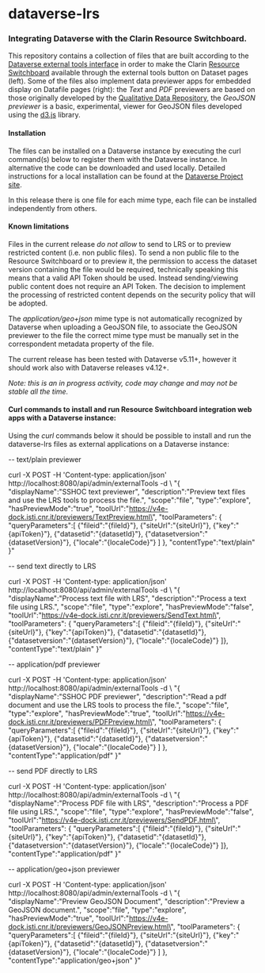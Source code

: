 # dataverse-lrs

### Integrating Dataverse with the Clarin Resource Switchboard.
This repository contains a collection of files that are built according to the [Dataverse external tools interface](https://guides.dataverse.org/en/latest/admin/external-tools.html) in order to make the Clarin [Resource Switchboard](https://switchboard.clarin.eu) available through the external tools button on Dataset pages (left). Some of the files also implement data previewer apps for embedded display on Datafile pages (right): the *Text* and *PDF* previewers are based on those originally developed by the  [Qualitative Data Repository](https://qdr.syr.edu), the *GeoJSON previewer* is a basic, experimental, viewer for GeoJSON files developed using the [d3.js](https://d3js.org) library.

#### Installation

The files can be installed on a Dataverse instance by executing the curl command(s) below to register them with the Dataverse instance. In alternative the code can be downloaded and used locally. Detailed instructions for a local installation can be found at the [Dataverse Project site](https://guides.dataverse.org/en/latest/admin/external-tools.html#). 

In this release there is one file for each mime type, each file can be installed independently from others. 

#### Known limitations

Files in the current release *do not allow* to send to LRS or to preview restricted content (i.e. non public files). To send a  non public file to the Resource Switchboard or to preview it, the permission to access the dataset version containing the file would be required, technically speaking this means that a valid API Token should be used. Instead sending/viewing public content does not require an API Token. 
The decision to implement the processing of restricted content depends on the security policy that will be adopted.  

The *application/geo+json* mime type is not automatically recognized by Dataverse when uploading a GeoJSON file, to associate the GeoJSON previewer to the file the correct mime type must be manually set in the correspondent metadata property of the file.

The current release has been tested with Dataverse v5.11+, however it should work also with Dataverse releases v4.12+.

*Note: this is an in progress activity, code may change and may not be stable all the time.* 

#### Curl commands to install and run Resource Switchboard integration web apps with a Dataverse instance:

Using the *curl* commands below it should be possible to install and run the dataverse-lrs files as external applications on a Dataverse instance:

-- text/plain previewer

curl -X POST -H 'Content-type: application/json' http://localhost:8080/api/admin/externalTools -d \ "{ \"displayName\":\"SSHOC text previewer\", \"description\":\"Preview text files and use the LRS tools to process the file.\", \"scope\":\"file\", \"type\":\"explore\", \"hasPreviewMode\":\"true\", \"toolUrl\":\"https://v4e-dock.isti.cnr.it/previewers/TextPreview.html\", \"toolParameters\": { \"queryParameters\":[ {\"fileid\":\"{fileId}\"}, {\"siteUrl\":\"{siteUrl}\"}, {\"key\":\"{apiToken}\"}, {\"datasetid\":\"{datasetId}\"}, {\"datasetversion\":\"{datasetVersion}\"}, {\"locale\":\"{localeCode}\"} ] }, \"contentType\":\"text/plain\" }"


-- send text directly to LRS

curl -X POST -H 'Content-type: application/json' http://localhost:8080/api/admin/externalTools -d \ "{ \"displayName\":\"Process text file with LRS\", \"description\":\"Process a text file using LRS.\", \"scope\":\"file\", \"type\":\"explore\", \"hasPreviewMode\":\"false\", \"toolUrl\":\"https://v4e-dock.isti.cnr.it/previewers/SendText.html\", \"toolParameters\": { \"queryParameters\":[ {\"fileid\":\"{fileId}\"}, {\"siteUrl\":\"{siteUrl}\"}, {\"key\":\"{apiToken}\"}, {\"datasetid\":\"{datasetId}\"}, {\"datasetversion\":\"{datasetVersion}\"}, {\"locale\":\"{localeCode}\"} ]}, \"contentType\":\"text/plain\" }"


-- application/pdf previewer

curl -X POST -H 'Content-type: application/json' http://localhost:8080/api/admin/externalTools -d \ "{ \"displayName\":\"SSHOC  PDF previewer\", \"description\":\"Read a pdf document and use the LRS tools to process the file.\", \"scope\":\"file\", \"type\":\"explore\", \"hasPreviewMode\":\"true\", \"toolUrl\":\"https://v4e-dock.isti.cnr.it/previewers/PDFPreview.html\", \"toolParameters\": { \"queryParameters\":[ {\"fileid\":\"{fileId}\"}, {\"siteUrl\":\"{siteUrl}\"}, {\"key\":\"{apiToken}\"}, {\"datasetid\":\"{datasetId}\"}, {\"datasetversion\":\"{datasetVersion}\"}, {\"locale\":\"{localeCode}\"} ] }, \"contentType\":\"application/pdf\" }"


-- send PDF directly to LRS

curl -X POST -H 'Content-type: application/json' http://localhost:8080/api/admin/externalTools -d \ "{ \"displayName\":\"Process PDF file with LRS\", \"description\":\"Process a PDF file using LRS.\", \"scope\":\"file\", \"type\":\"explore\", \"hasPreviewMode\":\"false\", \"toolUrl\":\"https://v4e-dock.isti.cnr.it/previewers/SendPDF.html\", \"toolParameters\": { \"queryParameters\":[ {\"fileid\":\"{fileId}\"}, {\"siteUrl\":\"{siteUrl}\"}, {\"key\":\"{apiToken}\"}, {\"datasetid\":\"{datasetId}\"}, {\"datasetversion\":\"{datasetVersion}\"}, {\"locale\":\"{localeCode}\"} ]}, \"contentType\":\"application/pdf\" }"

-- application/geo+json previewer

curl -X POST -H 'Content-type: application/json' http://localhost:8080/api/admin/externalTools -d \ "{ \"displayName\":\"Preview GeoJSON Document\", \"description\":\"Preview a GeoJSON document.\", \"scope\":\"file\", \"type\":\"explore\", \"hasPreviewMode\":\"true\", \"toolUrl\":\"https://v4e-dock.isti.cnr.it/previewers/GeoJSONPreview.html\", \"toolParameters\": { \"queryParameters\":[ {\"fileid\":\"{fileId}\"}, {\"siteUrl\":\"{siteUrl}\"}, {\"key\":\"{apiToken}\"}, {\"datasetid\":\"{datasetId}\"}, {\"datasetversion\":\"{datasetVersion}\"}, {\"locale\":\"{localeCode}\"} ] }, \"contentType\":\"application/geo+json\" }"

